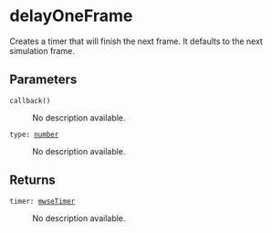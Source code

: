 # delayOneFrame

Creates a timer that will finish the next frame. It defaults to the next simulation frame.

## Parameters

<dl class="describe">
<dt><code class="descname">callback()</code></dt>
<dd>

No description available.

</dd>
<dt><code class="descname">type: <a href="https://mwse.readthedocs.io/en/latest/lua/type/number.html">number</a></code></dt>
<dd>

No description available.

</dd>
</dl>

## Returns

<dl class="describe">
<dt><code class="descname">timer: <a href="https://mwse.readthedocs.io/en/latest/lua/type/mwseTimer.html">mwseTimer</a></code></dt>
<dd>

No description available.

</dd>
</dl>
